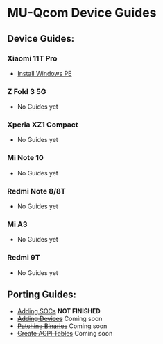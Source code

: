 # MU-Qcom Device Guides

## Device Guides:

### Xiaomi 11T Pro

   - [Install Windows PE](https://github.com/Robotix22/MU-Qcom-Guides/blob/main/Xiaomi-11T-Pro/WinPE.md)

### Z Fold 3 5G

   - No Guides yet

### Xperia XZ1 Compact

   - No Guides yet

### Mi Note 10

   - No Guides yet

### Redmi Note 8/8T

   - No Guides yet

### Mi A3

   - No Guides yet

### Redmi 9T

   - No Guides yet

## Porting Guides:

   - [Adding SOCs](https://github.com/Robotix22/MU-Qcom-Guides/blob/main/Porting/SOC.md) **NOT FINISHED**
   - ~~[Adding Devices]()~~ Coming soon
   - ~~[Patching Binaries]()~~ Coming soon
   - ~~[Create ACPI Tables]()~~ Coming soon
